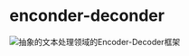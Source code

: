 # enconder-deconder

![抽象的文本处理领域的Encoder-Decoder框架](https://raw.githubusercontent.com/zikang12138/every-study/main/image/p.png)
